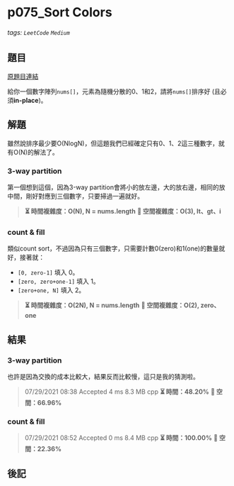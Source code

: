 # p075_Sort Colors

###### tags: `LeetCode` `Medium`

## 題目
[原題目連結](https://leetcode.com/problems/sort-colors/)

給你一個數字陣列`nums[]`，元素為隨機分散的0、1和2，請將`nums[]`排序好 (且必須**in-place**)。

## 解題
雖然說排序最少要O(NlogN)，但這題我們已經確定只有0、1、2這三種數字，就有O(N)的解法了。

### 3-way partition
第一個想到這個，因為3-way partition會將小的放左邊，大的放右邊，相同的放中間，剛好對應到三個數字，只要掃過一遍就好。

> **⏳ 時間複雜度：O(N), N = nums.length**
> **💾 空間複雜度：O(3), lt、gt、i**

### count & fill
類似count sort，不過因為只有三個數字，只需要計數0(zero)和1(one)的數量就好，接著就：
* `[0, zero-1]` 填入 0。
* `[zero, zero+one-1]` 填入 1。
* `[zero+one, N]` 填入 2。

> **⏳ 時間複雜度：O(2N), N = nums.length**
> **💾 空間複雜度：O(2), zero、one**

## 結果
### 3-way partition
也許是因為交換的成本比較大，結果反而比較慢，這只是我的猜測啦。

> 07/29/2021 08:38	Accepted	4 ms	8.3 MB	cpp
> **⏳ 時間：48.20%**
> **💾 空間：66.96%**

### count & fill

> 07/29/2021 08:52	Accepted	0 ms	8.4 MB	cpp
> **⏳ 時間：100.00%**
> **💾 空間：22.36%**

## 後記